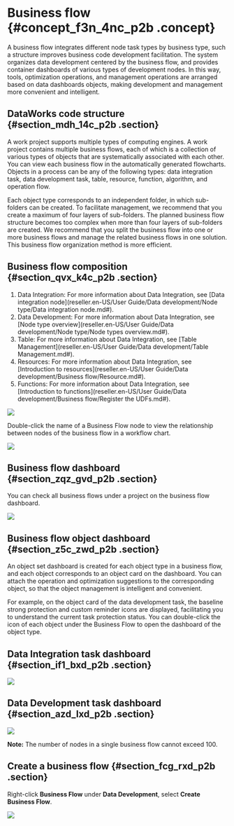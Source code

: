 # Business flow {#concept_f3n_4nc_p2b .concept}

A business flow integrates different node task types by business type, such a structure improves business code development facilitation. The system organizes data development centered by the business flow, and provides container dashboards of various types of development nodes. In this way, tools, optimization operations, and management operations are arranged based on data dashboards objects, making development and management more convenient and intelligent.

## DataWorks code structure {#section_mdh_14c_p2b .section}

A work project supports multiple types of computing engines. A work project contains multiple business flows, each of which is a collection of various types of objects that are systematically associated with each other. You can view each business flow in the automatically generated flowcharts. Objects in a process can be any of the following types: data integration task, data development task, table, resource, function, algorithm, and operation flow.

Each object type corresponds to an independent folder, in which sub-folders can be created. To facilitate management, we recommend that you create a maximum of four layers of sub-folders. The planned business flow structure becomes too complex when more than four layers of sub-folders are created. We recommend that you split the business flow into one or more business flows and manage the related business flows in one solution. This business flow organization method is more efficient.

## Business flow composition {#section_qvx_k4c_p2b .section}

1.  Data Integration: For more information about Data Integration, see [Data integration node](reseller.en-US/User Guide/Data development/Node type/Data integration node.md#).
2.  Data Development: For more information about Data Integration, see [Node type overview](reseller.en-US/User Guide/Data development/Node type/Node types overview.md#).
3.  Table: For more information about Data Integration, see [Table Management](reseller.en-US/User Guide/Data development/Table Management.md#).
4.  Resources: For more information about Data Integration, see [Introduction to resources](reseller.en-US/User Guide/Data development/Business flow/Resource.md#).
5.  Functions: For more information about Data Integration, see [Introduction to functions](reseller.en-US/User Guide/Data development/Business flow/Register the UDFs.md#).

![](http://static-aliyun-doc.oss-cn-hangzhou.aliyuncs.com/assets/img/16288/15519377487640_en-US.png)

Double-click the name of a Business Flow node to view the relationship between nodes of the business flow in a workflow chart.

![](http://static-aliyun-doc.oss-cn-hangzhou.aliyuncs.com/assets/img/16288/15519377497645_en-US.png)

## Business flow dashboard {#section_zqz_gvd_p2b .section}

You can check all business flows under a project on the business flow dashboard.

![](http://static-aliyun-doc.oss-cn-hangzhou.aliyuncs.com/assets/img/16288/15519377497644_en-US.png)

## Business flow object dashboard {#section_z5c_zwd_p2b .section}

An object set dashboard is created for each object type in a business flow, and each object corresponds to an object card on the dashboard. You can attach the operation and optimization suggestions to the corresponding object, so that the object management is intelligent and convenient.

For example, on the object card of the data development task, the baseline strong protection and custom reminder icons are displayed, facilitating you to understand the current task protection status. You can double-click the icon of each object under the Business Flow to open the dashboard of the object type.

## Data Integration task dashboard {#section_if1_bxd_p2b .section}

![](http://static-aliyun-doc.oss-cn-hangzhou.aliyuncs.com/assets/img/16288/15519377497641_en-US.png)

## Data Development task dashboard {#section_azd_lxd_p2b .section}

![](http://static-aliyun-doc.oss-cn-hangzhou.aliyuncs.com/assets/img/16288/15519377497642_en-US.png)

**Note:** The number of nodes in a single business flow cannot exceed 100.

## Create a business flow {#section_fcg_rxd_p2b .section}

Right-click **Business Flow** under **Data Development**, select **Create Business Flow**.

![](http://static-aliyun-doc.oss-cn-hangzhou.aliyuncs.com/assets/img/16288/15519377497643_en-US.png)

